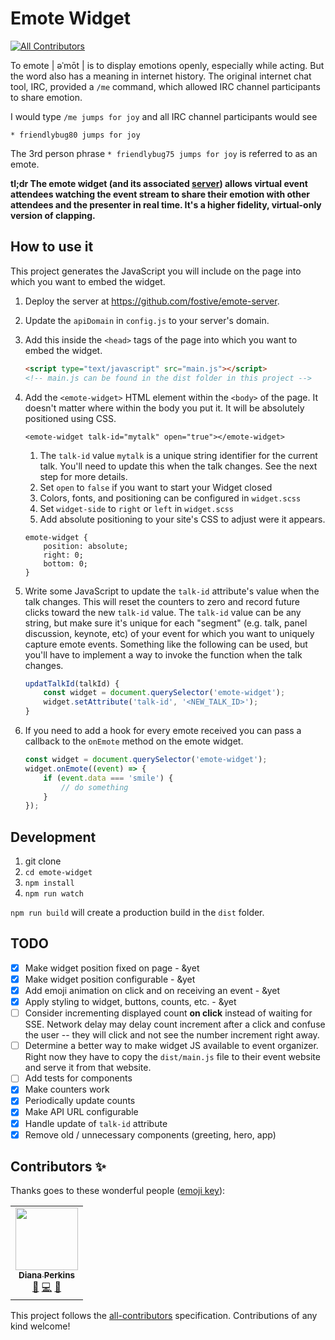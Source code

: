 # Emote Widget
<!-- ALL-CONTRIBUTORS-BADGE:START - Do not remove or modify this section -->
[![All Contributors](https://img.shields.io/badge/all_contributors-1-orange.svg?style=flat-square)](#contributors-)
<!-- ALL-CONTRIBUTORS-BADGE:END -->

To emote | əˈmōt | is to display emotions openly, especially while acting. But the word also has a meaning in internet history. The original internet chat tool, IRC, provided a `/me` command, which allowed IRC channel participants to share emotion.

I would type `/me jumps for joy` and all IRC channel participants would see

```
* friendlybug80 jumps for joy
```

The 3rd person phrase `* friendlybug75 jumps for joy` is referred to as an emote.

**tl;dr The emote widget (and its associated [server](https://github.com/fostive/emote-server)) allows virtual event attendees watching the event stream to share their emotion with other attendees and the presenter in real time. It's a higher fidelity, virtual-only version of clapping.**

## How to use it

This project generates the JavaScript you will include on the page into which you want to embed the widget.

1. Deploy the server at https://github.com/fostive/emote-server.
1. Update the `apiDomain` in `config.js` to your server's domain.
1. Add this inside the `<head>` tags of the page into which you want to embed the widget.

    ```html
    <script type="text/javascript" src="main.js"></script>
    <!-- main.js can be found in the dist folder in this project -->
    ```

1. Add the `<emote-widget>` HTML element within the `<body>` of the page. It doesn't matter where within the body you put it. It will be absolutely positioned using CSS.

    `<emote-widget talk-id="mytalk" open="true"></emote-widget>`

    1. The `talk-id` value `mytalk` is a unique string identifier for the current talk. You'll need to update this when the talk changes. See the next step for more details.
    1. Set `open` to `false` if you want to start your Widget closed
    1. Colors, fonts, and positioning can be configured in `widget.scss`
    1. Set `widget-side` to `right` or `left` in `widget.scss`
    1. Add absolute positioning to your site's CSS to adjust were it appears.

    ```
    emote-widget {
        position: absolute;
        right: 0;
        bottom: 0;
    }
    ```

1. Write some JavaScript to update the `talk-id` attribute's value when the talk changes. This will reset the counters to zero and record future clicks toward the new `talk-id` value. The `talk-id` value can be any string, but make sure it's unique for each "segment" (e.g. talk, panel discussion, keynote, etc) of your event for which you want to uniquely capture emote events. Something like the following can be used, but you'll have to implement a way to invoke the function when the talk changes.

    ```javascript
    updatTalkId(talkId) {
        const widget = document.querySelector('emote-widget');
        widget.setAttribute('talk-id', '<NEW_TALK_ID>');
    }
    ```

1. If you need to add a hook for every emote received you can pass a callback to the `onEmote` method on the emote widget.

    ```javascript
    const widget = document.querySelector('emote-widget');
    widget.onEmote((event) => {
        if (event.data === 'smile') {
            // do something
        }
    });
    ```

## Development

1. git clone
1. `cd emote-widget`
1. `npm install`
1. `npm run watch`

`npm run build` will create a production build in the `dist` folder.

## TODO

-   [x] Make widget position fixed on page - &yet
-   [x] Make widget position configurable - &yet
-   [x] Add emoji animation on click and on receiving an event - &yet
-   [x] Apply styling to widget, buttons, counts, etc. - &yet
-   [ ] Consider incrementing displayed count **on click** instead of waiting for SSE. Network delay may delay count increment after a click and confuse the user -- they will click and not see the number increment right away.
-   [ ] Determine a better way to make widget JS available to event organizer. Right now they have to copy the `dist/main.js` file to their event website and serve it from that website.
-   [ ] Add tests for components
-   [x] Make counters work
-   [x] Periodically update counts
-   [x] Make API URL configurable
-   [x] Handle update of `talk-id` attribute
-   [x] Remove old / unnecessary components (greeting, hero, app)

## Contributors ✨

Thanks goes to these wonderful people ([emoji key](https://allcontributors.org/docs/en/emoji-key)):

<!-- ALL-CONTRIBUTORS-LIST:START - Do not remove or modify this section -->
<!-- prettier-ignore-start -->
<!-- markdownlint-disable -->
<table>
  <tr>
    <td align="center"><a href="https://github.com/DianaPerkinsDesign"><img src="https://avatars0.githubusercontent.com/u/3477197?v=4" width="100px;" alt=""/><br /><sub><b>Diana Perkins</b></sub></a><br /><a href="#design-DianaPerkinsDesign" title="Design">🎨</a> <a href="https://github.com/fostive/emote-widget/commits?author=DianaPerkinsDesign" title="Code">💻</a> <a href="#ideas-DianaPerkinsDesign" title="Ideas, Planning, & Feedback">🤔</a></td>
  </tr>
</table>

<!-- markdownlint-enable -->
<!-- prettier-ignore-end -->
<!-- ALL-CONTRIBUTORS-LIST:END -->

This project follows the [all-contributors](https://github.com/all-contributors/all-contributors) specification. Contributions of any kind welcome!